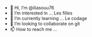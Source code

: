 - 👋 Hi, I’m @iliasouu76
- 👀 I’m interested in ...
Les filles
- 🌱 I’m currently learning ...
Le codage
- 💞️ I’m looking to collaborate on 
git
- 📫 How to reach me ...

<!---
iliasouu76/iliasouu76 is a ✨ special ✨ repository because its `README.md` (this file) appears on your GitHub profile.
You can click the Preview link to take a look at your changes.
--->
